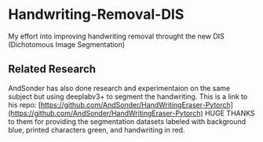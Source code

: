 # Handwriting-Removal-DIS
My effort into improving handwriting removal throught the new DIS (Dichotomous Image Segmentation)

## Related Research
AndSonder has also done research and experimentaion on the same subject but using deeplabv3+ to segment the handwriting.
This is a link to his repo: [https://github.com/AndSonder/HandWritingEraser-Pytorch](https://github.com/AndSonder/HandWritingEraser-Pytorch)
HUGE THANKS to them for providing the segmentation datasets labeled with background blue, printed characters green, and handwriting in red.
